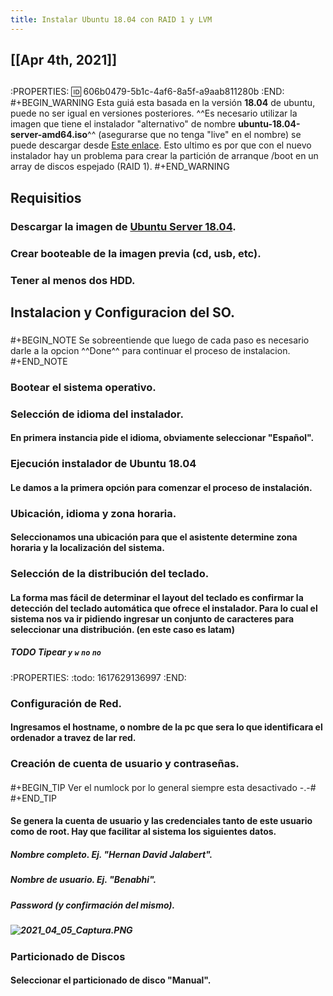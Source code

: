 ```yaml
---
title: Instalar Ubuntu 18.04 con RAID 1 y LVM
---
```


## [[Apr 4th, 2021]]
## 
:PROPERTIES:
:id: 606b0479-5b1c-4af6-8a5f-a9aab811280b
:END:
#+BEGIN_WARNING
Esta guiá esta basada en la versión **18.04** de ubuntu, puede no ser igual en versiones posteriores. ^^Es necesario utilizar la imagen que tiene el instalador "alternativo" de nombre **ubuntu-18.04-server-amd64.iso**^^ (asegurarse que no tenga "live" en el nombre) se puede descargar desde [Este enlace]( http://old-releases.ubuntu.com/releases/bionic/). Esto ultimo es por que con el nuevo instalador hay un problema para crear la partición de arranque /boot en un array de discos espejado (RAID 1).
#+END_WARNING
## Requisitios
### Descargar la imagen de [Ubuntu Server 18.04](https://releases.ubuntu.com/18.04/).
### Crear booteable de la imagen previa (cd, usb, etc).
### Tener al menos dos HDD.
## Instalacion y Configuracion del SO.
### 
#+BEGIN_NOTE
Se sobreentiende que luego de cada paso es necesario darle a la opcion ^^Done^^ para continuar el proceso de instalacion.
#+END_NOTE
### Bootear el sistema operativo.
### Selección de idioma del instalador.
#### En primera instancia pide el idioma, obviamente seleccionar "**Español**".
### Ejecución instalador de Ubuntu 18.04
#### Le damos a la primera opción para comenzar el proceso de instalación.
### Ubicación, idioma y zona horaria.
#### Seleccionamos una ubicación para que el asistente determine zona horaria y la localización del sistema.
### Selección de la distribución del teclado.
#### La forma mas fácil de determinar el layout del teclado es confirmar la detección del teclado automática que ofrece el instalador. Para lo cual el sistema nos va ir pidiendo ingresar un conjunto de caracteres para seleccionar una distribución. (en este caso es **latam**)
##### TODO Tipear `y` `w` `no` `no`
:PROPERTIES:
:todo: 1617629136997
:END:
### Configuración de Red.
#### Ingresamos el hostname, o nombre de la pc que sera lo que identificara el ordenador a travez de lar red.
### Creación de cuenta de usuario y contraseñas.
#### 
#+BEGIN_TIP
Ver el numlock por lo general siempre esta desactivado -.-#
#+END_TIP
#### Se genera la cuenta de usuario y las credenciales tanto de este usuario como de root. Hay que facilitar al sistema los siguientes datos.
##### Nombre completo. Ej. "Hernan David Jalabert".
##### Nombre de usuario. Ej. "Benabhi".
##### Password (y confirmación del mismo).
##### ![2021_04_05_Captura.PNG](https://cdn.logseq.com/%2F27628fff-82be-419a-b971-1869717d9badeae31148-8429-4514-a7ed-0ee970091b822021_04_05_Captura.PNG?Expires=4771230007&Signature=RfIeo53dK3zh2PzaylgHJBWycEbtipaUZw4sxDIMXBwRLD~CYtLNK~NPqzs10X2CbxeKD9zNTYAxPOXil6UV7I0xcP-tL1fRk3DukAlTRcMUB7kHxS6W-I67yICq5bZIl-nrrwY7Ynelb3N8ZFl2rOcns1Lz1Ph2GcL2uSgTmurSHHPr~BYfThGftwUpVwHCVd6UycgygO70A4U7Xjalkx6lwtS0nP4zJ5FI0fMZ6wZI-k42BjdPEN9u6lKi9wo7tp~qU-AT396vVIakZk2S3ZSPuU9qqcdDyKKGk-lvyNT2ZdCZpwsl0vZ~nD2zulHYMMD2EMtq6ENoZ0DHQSfZ7g__&Key-Pair-Id=APKAJE5CCD6X7MP6PTEA)
### Particionado de Discos
#### Seleccionar el particionado de disco "**Manual**".
